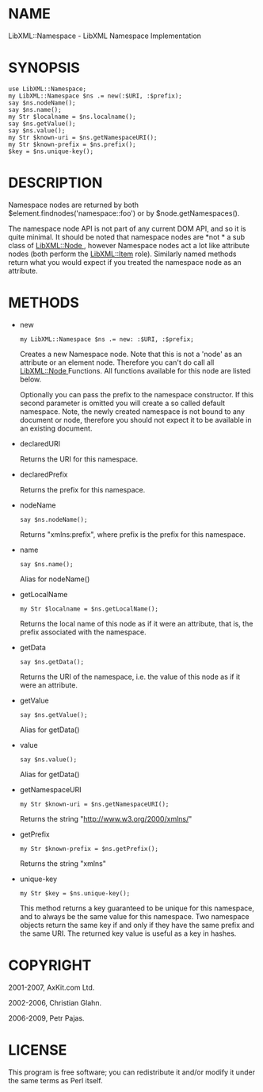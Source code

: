 NAME
====

LibXML::Namespace - LibXML Namespace Implementation

SYNOPSIS
========

    use LibXML::Namespace;
    my LibXML::Namespace $ns .= new(:$URI, :$prefix);
    say $ns.nodeName();
    say $ns.name();
    my Str $localname = $ns.localname();
    say $ns.getValue();
    say $ns.value();
    my Str $known-uri = $ns.getNamespaceURI();
    my Str $known-prefix = $ns.prefix();
    $key = $ns.unique-key();

DESCRIPTION
===========

Namespace nodes are returned by both $element.findnodes('namespace::foo') or by $node.getNamespaces().

The namespace node API is not part of any current DOM API, and so it is quite minimal. It should be noted that namespace nodes are *not * a sub class of [LibXML::Node ](LibXML::Node ), however Namespace nodes act a lot like attribute nodes (both perform the [LibXML::Item](LibXML::Item) role). Similarly named methods return what you would expect if you treated the namespace node as an attribute.

METHODS
=======

  * new

        my LibXML::Namespace $ns .= new: :$URI, :$prefix;

    Creates a new Namespace node. Note that this is not a 'node' as an attribute or an element node. Therefore you can't do call all [LibXML::Node ](LibXML::Node ) Functions. All functions available for this node are listed below.

    Optionally you can pass the prefix to the namespace constructor. If this second parameter is omitted you will create a so called default namespace. Note, the newly created namespace is not bound to any document or node, therefore you should not expect it to be available in an existing document.

  * declaredURI

    Returns the URI for this namespace.

  * declaredPrefix

    Returns the prefix for this namespace.

  * nodeName

        say $ns.nodeName();

    Returns "xmlns:prefix", where prefix is the prefix for this namespace.

  * name

        say $ns.name();

    Alias for nodeName()

  * getLocalName

        my Str $localname = $ns.getLocalName();

    Returns the local name of this node as if it were an attribute, that is, the prefix associated with the namespace.

  * getData

        say $ns.getData();

    Returns the URI of the namespace, i.e. the value of this node as if it were an attribute.

  * getValue

        say $ns.getValue();

    Alias for getData()

  * value

        say $ns.value();

    Alias for getData()

  * getNamespaceURI

        my Str $known-uri = $ns.getNamespaceURI();

    Returns the string "http://www.w3.org/2000/xmlns/"

  * getPrefix

        my Str $known-prefix = $ns.getPrefix();

    Returns the string "xmlns"

  * unique-key

        my Str $key = $ns.unique-key();

    This method returns a key guaranteed to be unique for this namespace, and to always be the same value for this namespace. Two namespace objects return the same key if and only if they have the same prefix and the same URI. The returned key value is useful as a key in hashes.

COPYRIGHT
=========

2001-2007, AxKit.com Ltd.

2002-2006, Christian Glahn.

2006-2009, Petr Pajas.

LICENSE
=======

This program is free software; you can redistribute it and/or modify it under the same terms as Perl itself.


